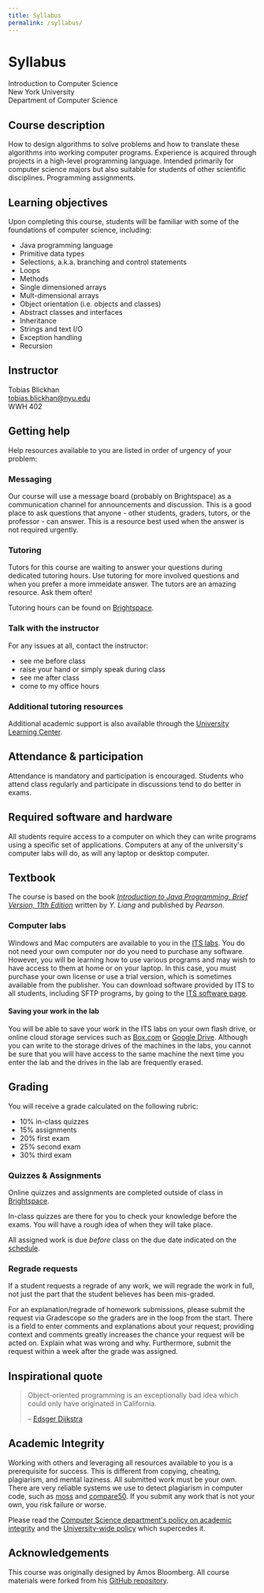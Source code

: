 ```yaml
---
title: Syllabus
permalink: /syllabus/
---
```


# Syllabus

Introduction to Computer Science<br />
New York University<br />
Department of Computer Science

## Course description

How to design algorithms to solve problems and how to translate these algorithms into working computer programs. Experience is acquired through projects in a high-level programming language. Intended primarily for computer science majors but also suitable for students of other scientific disciplines. Programming assignments.

## Learning objectives

Upon completing this course, students will be familiar with some of the foundations of computer science, including:

- Java programming language
- Primitive data types
- Selections, a.k.a. branching and control statements
- Loops
- Methods
- Single dimensioned arrays
- Mult-dimensional arrays
- Object orientation (i.e. objects and classes)
- Abstract classes and interfaces
- Inheritance
- Strings and text I/O
- Exception handling
- Recursion

## Instructor

Tobias Blickhan 
<br />tobias.blickhan@nyu.edu<br />
WWH 402 <br />

## Getting help

Help resources available to you are listed in order of urgency of your problem:

### Messaging

Our course will use a message board (probably on Brightspace) as a communication channel for announcements and discussion. This is a good place to ask questions that anyone - other students, graders, tutors, or the professor - can answer. This is a resource best used when the answer is not required urgently.

### Tutoring

Tutors for this course are waiting to answer your questions during dedicated tutoring hours. Use tutoring for more involved questions and when you prefer a more immeidate answer. The tutors are an amazing resource. Ask them often!

Tutoring hours can be found on [Brightspace](https://brightspace.nyu.edu).

### Talk with the instructor

For any issues at all, contact the instructor:

- see me before class
- raise your hand or simply speak during class
- see me after class
- come to my office hours

### Additional tutoring resources

Additional academic support is also available through the [University Learning Center](http://www.nyu.edu/ulc).

## Attendance & participation

Attendance is mandatory and  participation is encouraged. Students who attend class regularly and participate in discussions tend to do better in exams.

## Required software and hardware

All students require access to a computer on which they can write programs using a specific set of applications. Computers at any of the university's computer labs will do, as will any laptop or desktop computer.

## Textbook

The course is based on the book [_Introduction to Java Programming, Brief Version, 11th Edition_](https://www.pearson.com/en-us/subject-catalog/p/introduction-to-java-programming-brief-version/P200000003486/9780137504374) written by _Y. Liang_ and published by _Pearson_.

### Computer labs

Windows and Mac computers are available to you in the [ITS labs](http://www.nyu.edu/its/labs/). You do not need your own computer nor do you need to purchase any software. However, you will be learning how to use various programs and may wish to have access to them at home or on your laptop. In this case, you must purchase your own license or use a trial version, which is sometimes available from the publisher. You can download software provided by ITS to all students, including SFTP programs, by going to the [ITS software page](https://www.nyu.edu/its/software/).

#### Saving your work in the lab

You will be able to save your work in the ITS labs on your own flash drive, or online cloud storage services such as [Box.com](https://nyu.box.com) or [Google Drive](https://drive.google.com). Although you can write to the storage drives of the machines in the labs, you cannot be sure that you will have access to the same machine the next time you enter the lab and the drives in the lab are frequently erased.

## Grading

You will receive a grade calculated on the following rubric:

- 10% in-class quizzes
- 15% assignments
- 20% first exam
- 25% second exam
- 30% third exam

### Quizzes & Assignments

Online quizzes and assignments are completed outside of class in [Brightspace](https://brightspace.nyu.edu).

In-class quizzes are there for you to check your knowledge before the exams. You will have a rough idea of when they will take place.

All assigned work is due _before_ class on the due date indicated on the [schedule](/).

### Regrade requests

If a student requests a regrade of any work, we will regrade the work in full, not just the part that the student believes has been mis-graded.

For an explanation/regrade of homework submissions, please submit the request via Gradescope so the graders are in the loop from the start. There is a field to enter comments and explanations about your request; providing context and comments greatly increases the chance your request will be acted on. Explain what was wrong and why. Furthermore, submit the request within a week after the grade was assigned.

## Inspirational quote

> Object-oriented programming is an exceptionally bad idea which could only have originated in California.
>
> – [Edsger Dijkstra](https://en.wikipedia.org/wiki/Edsger_W._Dijkstra)

## Academic Integrity

Working with others and leveraging all resources available to you is a prerequisite for success. This is different from copying, cheating, plagiarism, and mental laziness. All submitted work must be your own. There are very reliable systems we use to detect plagiarism in computer code, such as [moss](http://theory.stanford.edu/~aiken/moss/) and [compare50](https://github.com/cs50/compare50). If you submit any work that is not your own, you risk failure or worse.

Please read the [Computer Science department's policy on academic integrity](http://cs.nyu.edu/home/undergrad/policy.html) and the [University-wide policy](https://www.nyu.edu/about/policies-guidelines-compliance/policies-and-guidelines/academic-integrity-for-students-at-nyu.html) which supercedes it.

## Acknowledgements

This course was originally designed by Amos Bloomberg. All course materials were forked from his [GitHub repository](https://github.com/nyu-java-programming).